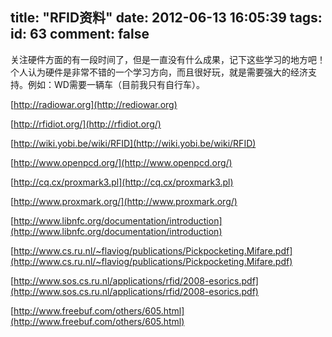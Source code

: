 title: "RFID资料"
date: 2012-06-13 16:05:39
tags:
id: 63
comment: false
---

关注硬件方面的有一段时间了，但是一直没有什么成果，记下这些学习的地方吧！个人认为硬件是非常不错的一个学习方向，而且很好玩，就是需要强大的经济支持。例如：WD需要一辆车（目前我只有自行车）。

[http://radiowar.org](http://rediowar.org)

[http://rfidiot.org/](http://rfidiot.org/)

[http://wiki.yobi.be/wiki/RFID](http://wiki.yobi.be/wiki/RFID)

[http://www.openpcd.org/](http://www.openpcd.org/)

[http://cq.cx/proxmark3.pl](http://cq.cx/proxmark3.pl)

[http://www.proxmark.org/](http://www.proxmark.org/)

[http://www.libnfc.org/documentation/introduction](http://www.libnfc.org/documentation/introduction)

[http://www.cs.ru.nl/~flaviog/publications/Pickpocketing.Mifare.pdf](http://www.cs.ru.nl/~flaviog/publications/Pickpocketing.Mifare.pdf)

[http://www.sos.cs.ru.nl/applications/rfid/2008-esorics.pdf](http://www.sos.cs.ru.nl/applications/rfid/2008-esorics.pdf)

[http://www.freebuf.com/others/605.html](http://www.freebuf.com/others/605.html)

&nbsp;